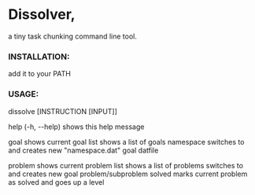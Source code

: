 
# Dissolver,
 
 a tiny task chunking command line tool.

### INSTALLATION:

 add it to your PATH

### USAGE:
   dissolve [INSTRUCTION [INPUT]]

   help (-h, --help)     shows this help message

   goal                  shows current goal
      list                 shows a list of goals
      namespace            switches to and creates new "namespace.dat" goal datfile

   problem               shows current problem
      list                 shows a list of problems
      <your input>         switches to and creates new goal problem/subproblem
      solved               marks current problem as solved and goes up a level